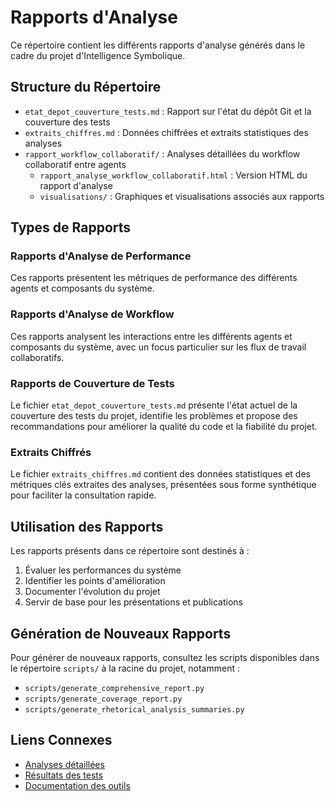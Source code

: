 # Rapports d'Analyse

Ce répertoire contient les différents rapports d'analyse générés dans le cadre du projet d'Intelligence Symbolique.

## Structure du Répertoire

- `etat_depot_couverture_tests.md` : Rapport sur l'état du dépôt Git et la couverture des tests
- `extraits_chiffres.md` : Données chiffrées et extraits statistiques des analyses
- `rapport_workflow_collaboratif/` : Analyses détaillées du workflow collaboratif entre agents
  - `rapport_analyse_workflow_collaboratif.html` : Version HTML du rapport d'analyse
  - `visualisations/` : Graphiques et visualisations associés aux rapports

## Types de Rapports

### Rapports d'Analyse de Performance

Ces rapports présentent les métriques de performance des différents agents et composants du système.

### Rapports d'Analyse de Workflow

Ces rapports analysent les interactions entre les différents agents et composants du système, avec un focus particulier sur les flux de travail collaboratifs.

### Rapports de Couverture de Tests

Le fichier `etat_depot_couverture_tests.md` présente l'état actuel de la couverture des tests du projet, identifie les problèmes et propose des recommandations pour améliorer la qualité du code et la fiabilité du projet.

### Extraits Chiffrés

Le fichier `extraits_chiffres.md` contient des données statistiques et des métriques clés extraites des analyses, présentées sous forme synthétique pour faciliter la consultation rapide.

## Utilisation des Rapports

Les rapports présents dans ce répertoire sont destinés à :

1. Évaluer les performances du système
2. Identifier les points d'amélioration
3. Documenter l'évolution du projet
4. Servir de base pour les présentations et publications

## Génération de Nouveaux Rapports

Pour générer de nouveaux rapports, consultez les scripts disponibles dans le répertoire `scripts/` à la racine du projet, notamment :

- `scripts/generate_comprehensive_report.py`
- `scripts/generate_coverage_report.py`
- `scripts/generate_rhetorical_analysis_summaries.py`

## Liens Connexes

- [Analyses détaillées](../analysis/README.md)
- [Résultats des tests](../results/README.md)
- [Documentation des outils](../outils/README.md)